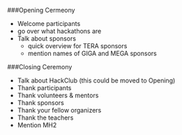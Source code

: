 ###Opening Cermeony
- Welcome participants
- go over what hackathons are
- Talk about sponsors
  - quick overview for TERA sponsors
  - mention names of GIGA and MEGA sponsors

###Closing Ceremony
- Talk about HackClub (this could be moved to Opening)
- Thank participants
- Thank volunteers & mentors
- Thank sponsors
- Thank your fellow organizers
- Thank the teachers
- Mention MH2

